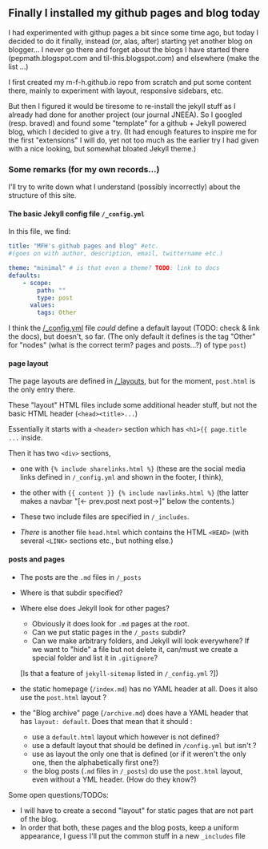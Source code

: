 ## Finally I installed my github pages and blog today

I had experimented with githup pages a bit since some time ago,
but today I decided to do it finally, instead (or, alas, after)
starting yet another blog on blogger... I never go there and
forget about the blogs I have started there (pepmath.blogspot.com
and til-this.blogspot.com) and elsewhere (make the list ...)

I first created my m-f-h.github.io repo from scratch and put some content there,
mainly to experiment with layout, responsive sidebars, etc.

But then I figured it would be tiresome to re-install the jekyll stuff
as I already had done for another project (our journal JNEEA).
So I googled (resp. braved) and found some "template" for a github + Jekyll
powered blog, which I decided to give a try. (It had enough features to inspire
me for the first "extensions" I will do, yet not too much as the earlier
try I had given with a nice looking, but somewhat bloated Jekyll theme.)

### Some remarks (for my own records...)

I'll try to write down what I understand (possibly incorrectly) about 
the structure of this site.

#### The basic Jekyll config file `/_config.yml`
In this file, we find:
```yml
title: "MFH's github pages and blog" #etc.
#(goes on with author, description, email, twittername etc.)

theme: "minimal" # is that even a theme? TODO: link to docs
defaults:
    - scope:
        path: ""
        type: post
      values:
        tags: Other
```
I think the  [/_config.yml](/_config.yml) file *could* define a default layout (TODO: check & link the docs), but doesn't, so far. (The only default it defines is the tag "Other" for "nodes" (what is the correct term? pages and posts...?) of type `post`)

#### page layout
The page layouts are defined in [/_layouts](/_layouts), but for the moment, `post.html` is  the only entry there.

These "layout" HTML files include some additional header stuff, but not the basic HTML header (`<head><title>...`) 

Essentially it starts with a `<header>` section which has `<h1>{{ page.title ...` inside.

Then it has two `<div>` sections,
* one with
`{% include sharelinks.html %}` (these are the social media links defined in `/_config.yml` and shown in the footer, I think),
* the other with `{{ content }} {% include navlinks.html %}` (the latter makes a navbar "[<- prev.post next post->]" below the contents.)
  
* These two include files are specified in `/_includes`. 
* *There* is another file `head.html` which contains the HTML `<HEAD>` (with several `<LINK>` sections etc., but nothing else.)

#### posts and pages
* The posts are the `.md` files in `/_posts`
* Where is that subdir specified?
* Where else does Jekyll look for other pages?
  * Obviously it does look for `.md` pages at the root.
  * Can we put static pages in the `/_posts` subdir?
  * Can we make arbitrary folders, and Jekyll will look everywhere? If we want to "hide" a file but not delete it, can/must we create a special folder and list it in `.gitignore`?
  
  
  [Is that a feature of `jekyll-sitemap` listed in `/_config.yml` ?])
* the static homepage (`/index.md`) has no YAML header at all. Does it also use the  `post.html` layout ?
* the "Blog archive" page (`/archive.md`) does have a YAML header that has `layout: default`. Does that mean that it should : 
  * use a `default.html` layout which however is not defined?
  * use a default layout that should be defined in `/config.yml` but isn't ?
  * use as layout the only one that is defined (or if it weren't the only one, then the alphabetically first one?)
  * the blog posts (`.md` files in `/_posts`) do use the `post.html` layout, even without a YML header. (How do they know?)

Some open questions/TODOs:

* I will have to create a second "layout" for static pages that are not part of the blog.
* In order that both, these pages and the blog posts, keep a uniform appearance, I guess I'll put the common stuff in a new `_includes` file

